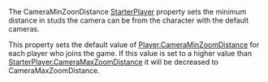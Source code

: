 The CameraMinZoonDistance [StarterPlayer](https://create.roblox.com/docs/reference/engine/classes/StarterPlayer) property sets the minimum
distance in studs the camera can be from the character with the default
cameras.

This property sets the default value of [Player.CameraMinZoomDistance](https://create.roblox.com/docs/reference/engine/classes/Player#CameraMinZoomDistance) for
each player who joins the game. If this value is set to a higher value
than [StarterPlayer.CameraMaxZoomDistance](https://create.roblox.com/docs/reference/engine/classes/StarterPlayer#CameraMaxZoomDistance) it will be decreased to
CameraMaxZoomDistance.